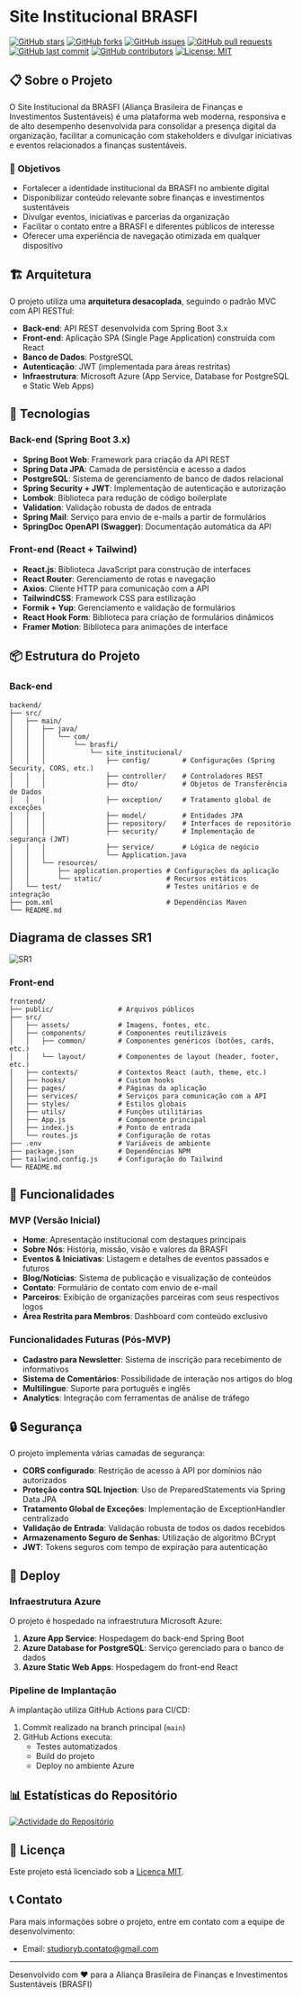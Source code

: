 # Site Institucional BRASFI

[![GitHub stars](https://img.shields.io/github/stars/brasfi/site-institucional?style=social)](https://github.com/brasfi/site-institucional/stargazers)
[![GitHub forks](https://img.shields.io/github/forks/brasfi/site-institucional?style=social)](https://github.com/brasfi/site-institucional/network/members)
[![GitHub issues](https://img.shields.io/github/issues/brasfi/site-institucional)](https://github.com/brasfi/site-institucional/issues)
[![GitHub pull requests](https://img.shields.io/github/issues-pr/brasfi/site-institucional)](https://github.com/brasfi/site-institucional/pulls)
[![GitHub last commit](https://img.shields.io/github/last-commit/brasfi/site-institucional)](https://github.com/brasfi/site-institucional/commits/main)
[![GitHub contributors](https://img.shields.io/github/contributors/brasfi/site-institucional)](https://github.com/brasfi/site-institucional/graphs/contributors)
[![License: MIT](https://img.shields.io/badge/License-MIT-yellow.svg)](https://opensource.org/licenses/MIT)

## 📋 Sobre o Projeto

O Site Institucional da BRASFI (Aliança Brasileira de Finanças e Investimentos Sustentáveis) é uma plataforma web moderna, responsiva e de alto desempenho desenvolvida para consolidar a presença digital da organização, facilitar a comunicação com stakeholders e divulgar iniciativas e eventos relacionados a finanças sustentáveis.

### 🎯 Objetivos

- Fortalecer a identidade institucional da BRASFI no ambiente digital
- Disponibilizar conteúdo relevante sobre finanças e investimentos sustentáveis
- Divulgar eventos, iniciativas e parcerias da organização
- Facilitar o contato entre a BRASFI e diferentes públicos de interesse
- Oferecer uma experiência de navegação otimizada em qualquer dispositivo

## 🏗️ Arquitetura

O projeto utiliza uma **arquitetura desacoplada**, seguindo o padrão MVC com API RESTful:

- **Back-end**: API REST desenvolvida com Spring Boot 3.x
- **Front-end**: Aplicação SPA (Single Page Application) construída com React
- **Banco de Dados**: PostgreSQL
- **Autenticação**: JWT (implementada para áreas restritas)
- **Infraestrutura**: Microsoft Azure (App Service, Database for PostgreSQL e Static Web Apps)

## 🚀 Tecnologias

### Back-end (Spring Boot 3.x)

- **Spring Boot Web**: Framework para criação da API REST
- **Spring Data JPA**: Camada de persistência e acesso a dados
- **PostgreSQL**: Sistema de gerenciamento de banco de dados relacional
- **Spring Security + JWT**: Implementação de autenticação e autorização
- **Lombok**: Biblioteca para redução de código boilerplate
- **Validation**: Validação robusta de dados de entrada
- **Spring Mail**: Serviço para envio de e-mails a partir de formulários
- **SpringDoc OpenAPI (Swagger)**: Documentação automática da API

### Front-end (React + Tailwind)

- **React.js**: Biblioteca JavaScript para construção de interfaces
- **React Router**: Gerenciamento de rotas e navegação
- **Axios**: Cliente HTTP para comunicação com a API
- **TailwindCSS**: Framework CSS para estilização
- **Formik + Yup**: Gerenciamento e validação de formulários
- **React Hook Form**: Biblioteca para criação de formulários dinâmicos
- **Framer Motion**: Biblioteca para animações de interface

## 📦 Estrutura do Projeto

### Back-end

```
backend/
├── src/
│   ├── main/
│   │   ├── java/
│   │   │   └── com/
│   │   │       └── brasfi/
│   │   │           └── site_institucional/
│   │   │               ├── config/        # Configurações (Spring Security, CORS, etc.)
│   │   │               ├── controller/    # Controladores REST
│   │   │               ├── dto/           # Objetos de Transferência de Dados
│   │   │               ├── exception/     # Tratamento global de exceções
│   │   │               ├── model/         # Entidades JPA
│   │   │               ├── repository/    # Interfaces de repositório
│   │   │               ├── security/      # Implementação de segurança (JWT)
│   │   │               ├── service/       # Lógica de negócio
│   │   │               └── Application.java
│   │   └── resources/
│   │       ├── application.properties # Configurações da aplicação
│   │       └── static/                # Recursos estáticos
│   └── test/                          # Testes unitários e de integração
├── pom.xml                            # Dependências Maven
└── README.md
```
## Diagrama de classes SR1

![SR1](https://via.placeholder.com/800x400?text=SR1)
### Front-end

```
frontend/
├── public/                # Arquivos públicos
├── src/
│   ├── assets/            # Imagens, fontes, etc.
│   ├── components/        # Componentes reutilizáveis
│   │   ├── common/        # Componentes genéricos (botões, cards, etc.)
│   │   └── layout/        # Componentes de layout (header, footer, etc.)
│   ├── contexts/          # Contextos React (auth, theme, etc.)
│   ├── hooks/             # Custom hooks
│   ├── pages/             # Páginas da aplicação
│   ├── services/          # Serviços para comunicação com a API
│   ├── styles/            # Estilos globais
│   ├── utils/             # Funções utilitárias
│   ├── App.js             # Componente principal
│   ├── index.js           # Ponto de entrada
│   └── routes.js          # Configuração de rotas
├── .env                   # Variáveis de ambiente
├── package.json           # Dependências NPM
├── tailwind.config.js     # Configuração do Tailwind
└── README.md
```

## 📝 Funcionalidades

### MVP (Versão Inicial)

- **Home**: Apresentação institucional com destaques principais
- **Sobre Nós**: História, missão, visão e valores da BRASFI
- **Eventos & Iniciativas**: Listagem e detalhes de eventos passados e futuros
- **Blog/Notícias**: Sistema de publicação e visualização de conteúdos
- **Contato**: Formulário de contato com envio de e-mail
- **Parceiros**: Exibição de organizações parceiras com seus respectivos logos
- **Área Restrita para Membros**: Dashboard com conteúdo exclusivo

### Funcionalidades Futuras (Pós-MVP)

- **Cadastro para Newsletter**: Sistema de inscrição para recebimento de informativos
- **Sistema de Comentários**: Possibilidade de interação nos artigos do blog
- **Multilíngue**: Suporte para português e inglês
- **Analytics**: Integração com ferramentas de análise de tráfego

## 🔒 Segurança

O projeto implementa várias camadas de segurança:

- **CORS configurado**: Restrição de acesso à API por domínios não autorizados
- **Proteção contra SQL Injection**: Uso de PreparedStatements via Spring Data JPA
- **Tratamento Global de Exceções**: Implementação de ExceptionHandler centralizado
- **Validação de Entrada**: Validação robusta de todos os dados recebidos
- **Armazenamento Seguro de Senhas**: Utilização de algoritmo BCrypt
- **JWT**: Tokens seguros com tempo de expiração para autenticação

## 🚢 Deploy

### Infraestrutura Azure

O projeto é hospedado na infraestrutura Microsoft Azure:

1. **Azure App Service**: Hospedagem do back-end Spring Boot
2. **Azure Database for PostgreSQL**: Serviço gerenciado para o banco de dados
3. **Azure Static Web Apps**: Hospedagem do front-end React

### Pipeline de Implantação

A implantação utiliza GitHub Actions para CI/CD:

1. Commit realizado na branch principal (`main`)
2. GitHub Actions executa:
   - Testes automatizados
   - Build do projeto
   - Deploy no ambiente Azure

## 📊 Estatísticas do Repositório

[![Actividade do Repositório](https://activity-graph.herokuapp.com/graph?username=brasfi&theme=minimal)](https://github.com/brasfi/site-institucional)


## 📄 Licença

Este projeto está licenciado sob a [Licença MIT](LICENSE).

## 📞 Contato

Para mais informações sobre o projeto, entre em contato com a equipe de desenvolvimento:

- Email: studioryb.contato@gmail.com

---

Desenvolvido com ❤️ para a Aliança Brasileira de Finanças e Investimentos Sustentáveis (BRASFI)
